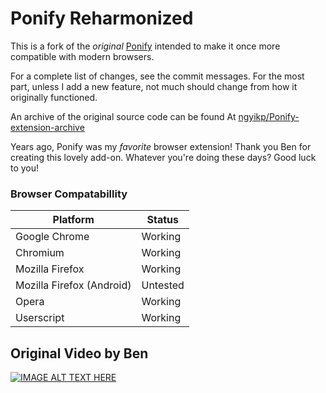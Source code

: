 # Ponify Reharmonized
This is a fork of the *original* [Ponify](http://pterocorn.blogspot.com/2011/10/ponify.html) intended to make it once more compatible with modern browsers.

For a complete list of changes, see the commit messages.
For the most part, unless I add a new feature, not much should change from how it originally functioned.

An archive of the original source code can be found At [ngyikp/Ponify-extension-archive](https://github.com/ngyikp/Ponify-extension-archive)

Years ago, Ponify was my *favorite* browser extension!
Thank you Ben for creating this lovely add-on.
Whatever you're doing these days? Good luck to you!

### Browser Compatabillity
Platform | Status
--- | ---
Google Chrome | Working
Chromium | Working
Mozilla Firefox | Working
Mozilla Firefox (Android) | Untested
Opera | Working
Userscript | Working

## Original Video by Ben
[![IMAGE ALT TEXT HERE](http://img.youtube.com/vi/xsMgwPSxPgM/0.jpg)](http://www.youtube.com/watch?v=xsMgwPSxPgM)
